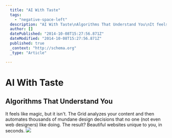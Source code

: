 ```yaml
---
  title: "AI With Taste"
  tags: 
    - "negative-space-left"
  description: "AI With Taste\nAlgorithms That Understand You\nIt feels like magic, but it isn&#39;t. The Grid analyzes your content and then automates thousands of mundane desig"
  author: []
  datePublished: "2014-10-08T15:27:56.871Z"
  dateModified: "2014-10-08T15:27:56.871Z"
  published: true
  _context: "http://schema.org"
  _type: "Article"

---
```

# AI With Taste

## Algorithms That Understand You

It feels like magic, but it isn't. The Grid analyzes your content and then automates thousands of mundane design decisions that no one (not even web designers) like doing. The result? Beautiful websites unique to you, in seconds.
![](https://s3-us-west-2.amazonaws.com/cdn.thegrid.io/posts/Beautiful-AI-bg.png)